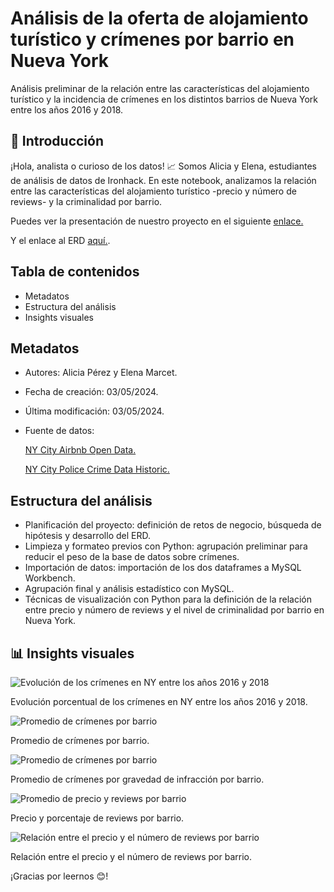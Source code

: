 # Análisis de la oferta de alojamiento turístico y crímenes por barrio en Nueva York

Análisis preliminar de la relación entre las características del alojamiento turístico y la incidencia de crímenes en los distintos barrios de Nueva York entre los años 2016 y 2018.

## 👋 Introducción

¡Hola, analista o curioso de los datos! 📈 Somos Alicia y Elena, estudiantes de análisis de datos de Ironhack. En este notebook, analizamos la relación entre las características del alojamiento turístico -precio y número de reviews- y la criminalidad por barrio.

Puedes ver la presentación de nuestro proyecto en el siguiente <a href="https://docs.google.com/presentation/d/1WX-RsSYI5R3UwbxyNprzxAgdTX-QlEnG5elb00gE7fk/edit?usp=sharing">enlace.</a>

Y el enlace al ERD <a href="https://www.figma.com/file/gOvrnYqe9p5d0xPGVYHeHR/ny_project_ERD?type=design&mode=design">aquí.</a>.

## Tabla de contenidos

- Metadatos
- Estructura del análisis
- Insights visuales

## Metadatos

- Autores: Alicia Pérez y Elena Marcet.
- Fecha de creación: 03/05/2024.
- Última modificación: 03/05/2024.
- Fuente de datos:

    <a href= "https://www.kaggle.com/datasets/dgomonov/new-york-city-airbnb-open-data">NY City Airbnb Open Data.</a>

    <a href= "https://www.kaggle.com/datasets/mrmorj/new-york-city-police-crime-data-historic">NY City Police Crime Data Historic.</a>

## Estructura del análisis

- Planificación del proyecto: definición de retos de negocio, búsqueda de hipótesis y desarrollo del ERD.
- Limpieza y formateo previos con Python: agrupación preliminar para reducir el peso de la base de datos sobre crímenes.
- Importación de datos: importación de los dos dataframes a MySQL Workbench.
- Agrupación final y análisis estadístico con MySQL.
- Técnicas de visualización con Python para la definición de la relación entre precio y número de reviews y el nivel de criminalidad por barrio en Nueva York.

## 📊 Insights visuales

![Evolución de los crímenes en NY entre los años 2016 y 2018](https://drive.google.com/uc?export=view&id=1TkdW12bukc-txEcwhbJ1O9lQxmRbqpWG)

Evolución porcentual de los crímenes en NY entre los años 2016 y 2018.

![Promedio de crímenes por barrio](https://drive.google.com/uc?export=view&id=1yjVbCoeo6RKNqgX_NYTr7-fwPyyY_0EZ)

Promedio de crímenes por barrio.

![Promedio de crímenes por barrio](https://drive.google.com/uc?export=view&id=1wh6J-3ZUOC5Ny7XH9tzzsLkD543zQJEy)

Promedio de crímenes por gravedad de infracción por barrio.

![Promedio de precio y reviews por barrio](https://drive.google.com/uc?export=view&id=1b0bOkmGtSkf8Olh_BMCgwKFiRmqEEYE7)

Precio y porcentaje de reviews por barrio.

![Relación entre el precio y el número de reviews por barrio](https://drive.google.com/uc?export=view&id=1xNtwFXSffSLgFQEgKpWDYRLw96Jp5N-O)

Relación entre el precio y el número de reviews por barrio.

¡Gracias por leernos 😊!